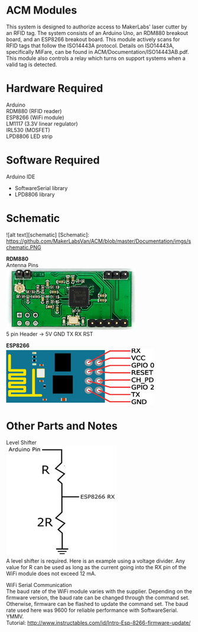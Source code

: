 # ACM Modules

This system is designed to authorize access to MakerLabs' laser cutter by an RFID tag. The system consists of an Arduino Uno, an RDM880 breakout board, and an ESP8266 breakout board. This module actively scans for RFID tags that follow the ISO14443A protocol. Details on ISO14443A, specifically MiFare, can be found in ACM/Documentation/ISO14443AB.pdf. This module also controls a relay which turns on support systems when a valid tag is detected.  

# Hardware Required
Arduino  
RDM880 (RFID reader)  
ESP8266 (WiFi module)      
LM1117 (3.3V linear regulator)   
IRL530 (MOSFET)     
LPD8806 LED strip

# Software Required
Arduino IDE  
- SoftwareSerial library  
- LPD8806 library
  
# Schematic  
![alt text][schematic]
[Schematic]: https://github.com/MakerLabsVan/ACM/blob/master/Documentation/imgs/schematic.PNG

__RDM880__  
Antenna Pins  
<img src="https://github.com/MakerLabsVan/ACM/blob/master/Documentation/imgs/rdm8800.PNG">  
5 pin Header -> 5V GND TX RX RST

__ESP8266__  
<img src="https://github.com/MakerLabsVan/ACM/blob/master/Documentation/imgs/esp8266.PNG" height="150" width="400">

# Other Parts and Notes  
Level Shifter  
<img src="https://github.com/MakerLabsVan/ACM/blob/master/Documentation/imgs/levelshifter.PNG" height="300" width="300">  
A level shifter is required. Here is an example using a voltage divider. Any value for R can be used as long as
the current going into the RX pin of the WiFi module does not exceed 12 mA.

WiFi Serial Communication  
The baud rate of the WiFi module varies with the supplier. Depending on the firmware version, the baud rate can
be changed through the command set. Otherwise, firmware can be flashed to update the command set. The baud rate used here
was 9600 for reliable performance with SoftwareSerial. YMMV.    
Tutorial: http://www.instructables.com/id/Intro-Esp-8266-firmware-update/

